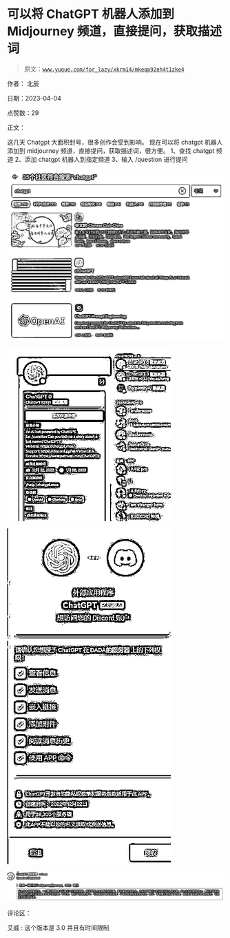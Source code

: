 # 可以将 ChatGPT 机器人添加到 Midjourney 频道，直接提问，获取描述词

> 原文：[`www.yuque.com/for_lazy/xkrm14/mkeqp92eh4t1zke4`](https://www.yuque.com/for_lazy/xkrm14/mkeqp92eh4t1zke4)

作者： 北辰

日期：2023-04-04

点赞数：29

正文：

这几天 Chatgpt 大面积封号，很多创作会受到影响。 现在可以将 chatgpt 机器人添加到 midjourney 频道，直接提问，获取描述词，很方便。 1、查找 chatgpt 频道 2、添加 chatgpt 机器人到指定频道 3、输入 /question 进行提问

![](img/faba3cce5297ece52583bc4b12ab16d5.png)  

![](img/acc45897438515e33503e2e4274c3ab9.png)  

![](img/4c72c34394dc806577137eb0f5e5aee0.png)  

![](img/3f0db5112133ce2d8f25d2b66030b65b.png)  

评论区：

艾威 : 这个版本是 3.0 并且有时间限制

